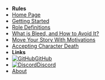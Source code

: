 - **Rules**
- [Home Page](../introduction)
- [Getting Started](getting-started)
- [Role Definitions](role-definitions)
- [What is Bleed, and How to Avoid It?](what-is-bleed-and-how-to-avoid-it)
- [Move Your Story With Motivations](move-your-story-with-motivations)
- [Accepting Character Death](accepting-character-death)
- **Links**
- [![GitHub](https://icongr.am/simple/github.svg?color=808080&size=16)GitHub](https://github.com/LockdownRP-PZ/lockdownrp-pz.github.io/)
- [![Discord](https://icongr.am/simple/discord.svg?colored&size=16)Discord](https://discord.gg/AyhJfGUGfU)
- [About](../about)
